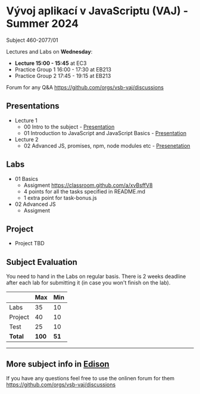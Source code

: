 # Vývoj aplikací v JavaScriptu (VAJ) - Summer 2024 
Subject 460-2077/01

Lectures and Labs on **Wednesday**:
- **Lecture 15:00 - 15:45** at EC3
- Practice Group 1 16:00 - 17:30 at EB213
- Practice Group 2 17:45 - 19:15 at EB213

Forum for any Q&A https://github.com/orgs/vsb-vaj/discussions

## Presentations 
- Lecture 1
  - 00 Intro to the subject - [Presentation](https://docs.google.com/presentation/d/1GlDydD61GIHvkAHEFH1rExSrGR8U-38xbO6IQXSD90M/edit?usp=sharing)
  - 01 Introduction to JavaScript and JavaScript Basics - [Presentation](https://docs.google.com/presentation/d/1OXI6oPNCKNX3ADz8KXPW_S6qKiNnV0u-hbpg_DzxZaA/edit?usp=sharing)
- Lecture 2
  - 02 Advanced JS, promises, npm, node modules etc - [Presenetation](https://docs.google.com/presentation/d/118DjUf3Ynmq6LGW1L3mp9nzXY5j7XtkCW84WGoYYEAY/edit?usp=sharing)

## Labs
- 01 Basics
  - Assigment https://classroom.github.com/a/xvBsffV8
  - 4 points for all the tasks specified in README.md
  - 1 extra point for task-bonus.js
- 02 Advanced JS
  - Assigment 


## Project
- Project TBD

## Subject Evaluation
You need to hand in the Labs on regular basis. There is 2 weeks deadline after each lab for submitting it (in case you won't finish on the lab). 

|           | Max     | Min    |
|-----------|---------|--------|
| Labs      |    35   |   10   |
| Project   |    40   |   10   |
| Test      |    25   |   10   |
| **Total** | **100** | **51** |

------------------------
## More subject info in [Edison](https://edison.sso.vsb.cz/cz.vsb.edison.edu.study.prepare.web/SubjectVersion.faces?version=460-2077/01&studyPlanId=24376&locale=cs)

If you have any questions feel free to use the onlinen forum for them https://github.com/orgs/vsb-vaj/discussions
